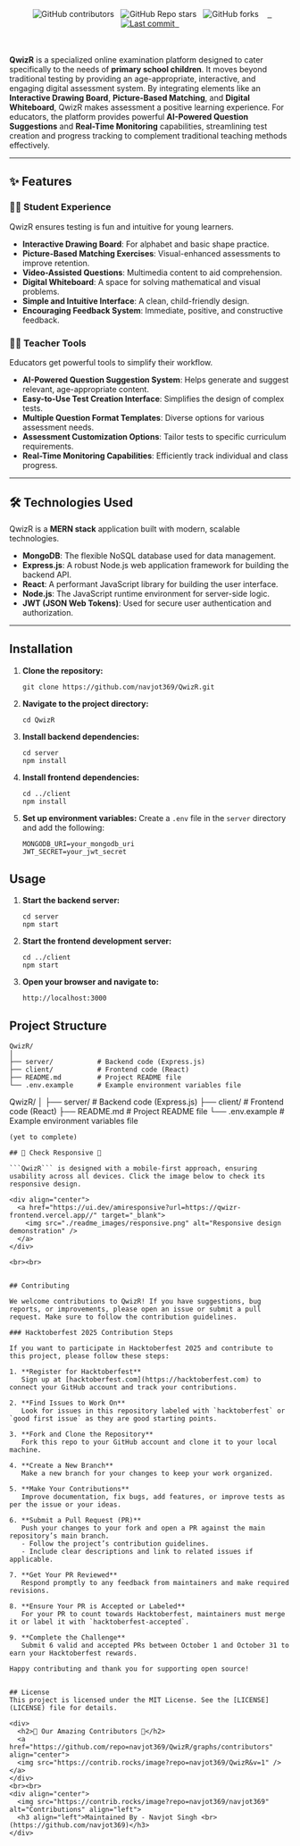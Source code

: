<div align="center">
  <img alt="GitHub contributors" src="https://img.shields.io/github/contributors/navjot369/QwizR?style=for-the-badge&color=white">
  <img alt="GitHub Repo stars" src="https://img.shields.io/github/stars/navjot369/QwizR?style=for-the-badge&color=white">
  <img alt="GitHub forks" src="https://img.shields.io/github/forks/navjot369/QwizR?style=for-the-badge&color=white">
   <a href="https://github.com/navjot369/QwizR/graphs/commit-activity">
  <img alt="Last commit" src="https://img.shields.io/github/last-commit/navjot369/QwizR?style=for-the-badge&color=white">
  </a>
</div>
<br><br>

**QwizR** is a specialized online examination platform designed to cater specifically to the needs of **primary school children**. It moves beyond traditional testing by providing an age-appropriate, interactive, and engaging digital assessment system. By integrating elements like an **Interactive Drawing Board**, **Picture-Based Matching**, and **Digital Whiteboard**, QwizR makes assessment a positive learning experience. For educators, the platform provides powerful **AI-Powered Question Suggestions** and **Real-Time Monitoring** capabilities, streamlining test creation and progress tracking to complement traditional teaching methods effectively.

---

## ✨ Features

### 🧑‍🎓 Student Experience
QwizR ensures testing is fun and intuitive for young learners.
- **Interactive Drawing Board**: For alphabet and basic shape practice.
- **Picture-Based Matching Exercises**: Visual-enhanced assessments to improve retention.
- **Video-Assisted Questions**: Multimedia content to aid comprehension.
- **Digital Whiteboard**: A space for solving mathematical and visual problems.
- **Simple and Intuitive Interface**: A clean, child-friendly design.
- **Encouraging Feedback System**: Immediate, positive, and constructive feedback.

### 👩‍🏫 Teacher Tools
Educators get powerful tools to simplify their workflow.
- **AI-Powered Question Suggestion System**: Helps generate and suggest relevant, age-appropriate content.
- **Easy-to-Use Test Creation Interface**: Simplifies the design of complex tests.
- **Multiple Question Format Templates**: Diverse options for various assessment needs.
- **Assessment Customization Options**: Tailor tests to specific curriculum requirements.
- **Real-Time Monitoring Capabilities**: Efficiently track individual and class progress.

---

## 🛠️ Technologies Used
QwizR is a **MERN stack** application built with modern, scalable technologies.

- **MongoDB**: The flexible NoSQL database used for data management.
- **Express.js**: A robust Node.js web application framework for building the backend API.
- **React**: A performant JavaScript library for building the user interface.
- **Node.js**: The JavaScript runtime environment for server-side logic.
- **JWT (JSON Web Tokens)**: Used for secure user authentication and authorization.

---

## Installation
1. **Clone the repository:**
    ```
    git clone https://github.com/navjot369/QwizR.git
    ```
2. **Navigate to the project directory:**
    ```
    cd QwizR
    ```
3. **Install backend dependencies:**
    ```
    cd server
    npm install
    ```
4. **Install frontend dependencies:**
    ```
    cd ../client
    npm install
    ```
5. **Set up environment variables:**
   Create a `.env` file in the `server` directory and add the following:
    ```
    MONGODB_URI=your_mongodb_uri
    JWT_SECRET=your_jwt_secret
    ```

## Usage
1. **Start the backend server:**
    ```
    cd server
    npm start
    ```
2. **Start the frontend development server:**
    ```
    cd ../client
    npm start
    ```
3. **Open your browser and navigate to:**
    ```
    http://localhost:3000
    ```

## Project Structure
```
QwizR/
│
├── server/           # Backend code (Express.js)
├── client/           # Frontend code (React)
├── README.md         # Project README file
└── .env.example      # Example environment variables file
```
QwizR/
│
├── server/           # Backend code (Express.js)
├── client/           # Frontend code (React)
├── README.md         # Project README file
└── .env.example      # Example environment variables file
```
(yet to complete)

## 📲 Check Responsive 📲

```QwizR``` is designed with a mobile-first approach, ensuring usability across all devices. Click the image below to check its responsive design.

<div align="center">
  <a href="https://ui.dev/amiresponsive?url=https://qwizr-frontend.vercel.app//" target="_blank">
    <img src="./readme_images/responsive.png" alt="Responsive design demonstration" />
  </a>
</div>

<br><br>


## Contributing

We welcome contributions to QwizR! If you have suggestions, bug reports, or improvements, please open an issue or submit a pull request. Make sure to follow the contribution guidelines.

### Hacktoberfest 2025 Contribution Steps

If you want to participate in Hacktoberfest 2025 and contribute to this project, please follow these steps:

1. **Register for Hacktoberfest**  
   Sign up at [hacktoberfest.com](https://hacktoberfest.com) to connect your GitHub account and track your contributions.

2. **Find Issues to Work On**  
   Look for issues in this repository labeled with `hacktoberfest` or `good first issue` as they are good starting points.

3. **Fork and Clone the Repository**  
   Fork this repo to your GitHub account and clone it to your local machine.

4. **Create a New Branch**  
   Make a new branch for your changes to keep your work organized.

5. **Make Your Contributions**  
   Improve documentation, fix bugs, add features, or improve tests as per the issue or your ideas.

6. **Submit a Pull Request (PR)**  
   Push your changes to your fork and open a PR against the main repository’s main branch.  
   - Follow the project’s contribution guidelines.  
   - Include clear descriptions and link to related issues if applicable.

7. **Get Your PR Reviewed**  
   Respond promptly to any feedback from maintainers and make required revisions.

8. **Ensure Your PR is Accepted or Labeled**  
   For your PR to count towards Hacktoberfest, maintainers must merge it or label it with `hacktoberfest-accepted`.

9. **Complete the Challenge**  
   Submit 6 valid and accepted PRs between October 1 and October 31 to earn your Hacktoberfest rewards.

Happy contributing and thank you for supporting open source!


## License
This project is licensed under the MIT License. See the [LICENSE](LICENSE) file for details.

<div>
  <h2>🙌 Our Amazing Contributors 🙌</h2>
  <a href="https://github.com/repo=navjot369/QwizR/graphs/contributors" align="center">
  <img src="https://contrib.rocks/image?repo=navjot369/QwizR&v=1" />
</a>
</div>
<br><br>
<div align="center">
  <img src="https://contrib.rocks/image?repo=navjot369/navjot369" alt="Contributions" align="left">
  <h3 align="left">Maintained By - Navjot Singh <br>(https://github.com/navjot369)</h3>
</div>

